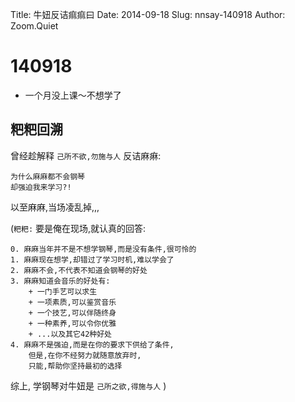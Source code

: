 Title: 牛妞反诘痲痲曰
Date: 2014-09-18
Slug: nnsay-140918
Author: Zoom.Quiet


# 140918

- 一个月没上课～不想学了

## 粑粑回溯
曾经趁解释 `己所不欲,勿施与人` 反诘麻痳:

    为什么麻麻都不会钢琴
    却强迫我来学习?!

以至麻麻,当场凌乱掉,,,

(`粑粑:` 要是俺在现场,就认真的回答:

    0. 麻麻当年并不是不想学钢琴,而是没有条件,很可怜的
    1. 麻麻现在想学,却错过了学习时机,难以学会了
    2. 麻麻不会,不代表不知道会钢琴的好处
    3. 麻麻知道会音乐的好处有:
        + 一门手艺可以求生
        + 一项素质,可以鉴赏音乐
        + 一个技艺,可以伴随终身
        + 一种素养,可以令你优雅
        + ...以及其它42种好处
    4. 麻麻不是强迫,而是在你的要求下供给了条件,
        但是,在你不经努力就随意放弃时,
        只能,帮助你坚持最初的选择

综上, 学钢琴对牛妞是 `己所之欲,得施与人`
)
